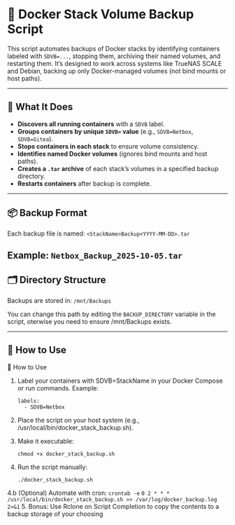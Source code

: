 # 🐳 Docker Stack Volume Backup Script

This script automates backups of Docker stacks by identifying containers labeled with `SDVB=...`, stopping them, archiving their named volumes, and restarting them. It’s designed to work across systems like TrueNAS SCALE and Debian, backing up only Docker-managed volumes (not bind mounts or host paths).

---

## 🔧 What It Does

- **Discovers all running containers** with a `SDVB` label.
- **Groups containers by unique `SDVB=` value** (e.g., `SDVB=Netbox`, `SDVB=Gitea`).
- **Stops containers in each stack** to ensure volume consistency.
- **Identifies named Docker volumes** (ignores bind mounts and host paths).
- **Creates a `.tar` archive** of each stack’s volumes in a specified backup directory.
- **Restarts containers** after backup is complete.

---

## 📦 Backup Format

Each backup file is named:
    ```
    <StackName>Backup<YYYY-MM-DD>.tar
    ```

Example:
    ```
    Netbox_Backup_2025-10-05.tar
    ```
---

## 🗂 Directory Structure

Backups are stored in:
    ```
    /mnt/Backups
    ```

You can change this path by editing the `BACKUP_DIRECTORY` variable in the script, oterwise you need to ensure /mnt/Backups exists.

---

## 🚀 How to Use

🚀 How to Use

1. Label your containers with SDVB=StackName in your Docker Compose or run commands.
  Example:
      ```
      labels:
        - SDVB=Netbox
      ```
2. Place the script on your host system (e.g., /usr/local/bin/docker_stack_backup.sh).

3. Make it executable:
      ```
      chmod +x docker_stack_backup.sh
      ```

4. Run the script manually:
  
      ```
      ./docker_stack_backup.sh
      ```

4.b (Optional) Automate with cron:
      ```
      crontab -e
      ```
      ```
      0 2 * * * /usr/local/bin/docker_stack_backup.sh >> /var/log/docker_backup.log 2>&1
      ```
5. Bonus: Use Rclone on Script Completion to copy the contents to a backup storage of your choosing

